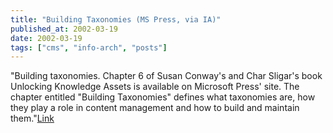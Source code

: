 ```yaml
---
title: "Building Taxonomies (MS Press, via IA)"
published_at: 2002-03-19
date: 2002-03-19
tags: ["cms", "info-arch", "posts"]
---
```

"Building taxonomies. Chapter 6 of Susan Conway's and Char Sligar's book Unlocking Knowledge Assets is available on Microsoft Press' site. The chapter entitled "Building Taxonomies" defines what taxonomies are, how they play a role in content management and how to build and maintain them."[Link](http://www.microsoft.com/mspress/books/sampchap/5516.asp\#SampleChapter)